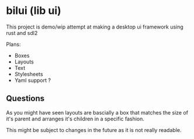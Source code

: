 # bilui (lib ui)

This project is demo/wip attempt at making a desktop ui framework using rust and sdl2

Plans:
- Boxes
- Layouts
- Text
- Stylesheets
- Yaml support ?

## Questions

As you might have seen layouts are bascially a box that matches the size of it's parent and arranges it's children in a specific fashion. 

This might be subject to changes in the future as it is not really readable.